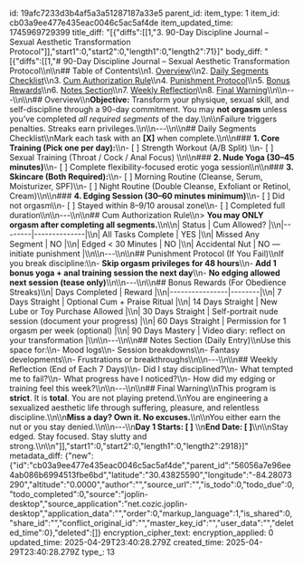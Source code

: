 id: 19afc7233d3b4af5a3a51287187a33e5
parent_id: 
item_type: 1
item_id: cb03a9ee477e435eac0046c5ac5af4de
item_updated_time: 1745969729399
title_diff: "[{\"diffs\":[[1,\"3. 90-Day Discipline Journal – Sexual Aesthetic Transformation Protocol\"]],\"start1\":0,\"start2\":0,\"length1\":0,\"length2\":71}]"
body_diff: "[{\"diffs\":[[1,\"# 90-Day Discipline Journal – Sexual Aesthetic Transformation Protocol\\\n\\\n## Table of Contents\\\n1. [Overview](#overview)\\\n2. [Daily Segments Checklist](#daily-segments-checklist)\\\n3. [Cum Authorization Rule](#cum-authorization-rule)\\\n4. [Punishment Protocol](#punishment-protocol)\\\n5. [Bonus Rewards](#bonus-rewards)\\\n6. [Notes Section](#notes-section)\\\n7. [Weekly Reflection](#weekly-reflection)\\\n8. [Final Warning](#final-warning)\\\n\\\n---\\\n\\\n## Overview\\\n**Objective:** Transform your physique, sexual skill, and self-discipline through a 90-day commitment. You may **not orgasm** unless you’ve completed *all required segments* of the day.\\\n\\\nFailure triggers penalties. Streaks earn privileges.\\\n\\\n---\\\n\\\n## Daily Segments Checklist\\\nMark each task with an **[X]** when complete.\\\n\\\n### **1. Core Training (Pick one per day):**\\\n- [ ] Strength Workout (A/B Split)  \\\n- [ ] Sexual Training (Throat / Cock / Anal Focus)  \\\n\\\n### **2. Nude Yoga (30–45 minutes)**\\\n- [ ] Complete flexibility-focused erotic yoga session\\\n\\\n### **3. Skincare (Both Required):**\\\n- [ ] Morning Routine (Cleanse, Serum, Moisturizer, SPF)\\\n- [ ] Night Routine (Double Cleanse, Exfoliant or Retinol, Cream)\\\n\\\n### **4. Edging Session (30–60 minutes minimum)**\\\n- [ ] Did not orgasm\\\n- [ ] Stayed within 8–9/10 arousal zone\\\n- [ ] Completed full duration\\\n\\\n---\\\n\\\n## Cum Authorization Rule\\\n> **You may ONLY orgasm after completing all segments.**\\\n\\\n| Status | Cum Allowed? |\\\n|--------|--------------|\\\n| All Tasks Complete | YES |\\\n| Missed Any Segment | NO |\\\n| Edged < 30 Minutes | NO |\\\n| Accidental Nut | NO — initiate punishment |\\\n\\\n---\\\n\\\n## Punishment Protocol (If You Fail)\\\nIf you break discipline:\\\n- **Skip orgasm privileges for 48 hours**\\\n- **Add 1 bonus yoga + anal training session the next day**\\\n- **No edging allowed next session (tease only)**\\\n\\\n---\\\n\\\n## Bonus Rewards (For Obedience Streaks)\\\n| Days Completed | Reward |\\\n|----------------|--------|\\\n| 7 Days Straight | Optional Cum + Praise Ritual |\\\n| 14 Days Straight | New Lube or Toy Purchase Allowed |\\\n| 30 Days Straight | Self-portrait nude session (document your progress) |\\\n| 60 Days Straight | Permission for 1 orgasm per week (optional) |\\\n| 90 Days Mastery | Video diary: reflect on your transformation |\\\n\\\n---\\\n\\\n## Notes Section (Daily Entry)\\\nUse this space for:\\\n- Mood logs\\\n- Session breakdowns\\\n- Fantasy developments\\\n- Frustrations or breakthroughs\\\n\\\n---\\\n\\\n## Weekly Reflection (End of Each 7 Days)\\\n- Did I stay disciplined?\\\n- What tempted me to fail?\\\n- What progress have I noticed?\\\n- How did my edging or training feel this week?\\\n\\\n---\\\n\\\n## Final Warning\\\nThis program is **strict**. It is **total**. You are not playing pretend.\\\nYou are engineering a sexualized aesthetic life through suffering, pleasure, and relentless discipline.\\\n\\\n**Miss a day? Own it. No excuses.**\\\n\\\nYou either earn the nut or you stay denied.\\\n\\\n---\\\n**Day 1 Starts: [    ]**  \\\n**End Date: [    ]**\\\n\\\nStay edged. Stay focused. Stay slutty and strong.\\\n\\\n\"]],\"start1\":0,\"start2\":0,\"length1\":0,\"length2\":2918}]"
metadata_diff: {"new":{"id":"cb03a9ee477e435eac0046c5ac5af4de","parent_id":"56056a7e96ee4ab086b6994513fbe6bd","latitude":"30.43825590","longitude":"-84.28073290","altitude":"0.0000","author":"","source_url":"","is_todo":0,"todo_due":0,"todo_completed":0,"source":"joplin-desktop","source_application":"net.cozic.joplin-desktop","application_data":"","order":0,"markup_language":1,"is_shared":0,"share_id":"","conflict_original_id":"","master_key_id":"","user_data":"","deleted_time":0},"deleted":[]}
encryption_cipher_text: 
encryption_applied: 0
updated_time: 2025-04-29T23:40:28.279Z
created_time: 2025-04-29T23:40:28.279Z
type_: 13